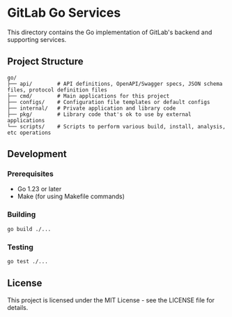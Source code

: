 # GitLab Go Services

This directory contains the Go implementation of GitLab's backend and supporting services.

## Project Structure

```
go/
├── api/        # API definitions, OpenAPI/Swagger specs, JSON schema files, protocol definition files
├── cmd/        # Main applications for this project
├── configs/    # Configuration file templates or default configs
├── internal/   # Private application and library code
├── pkg/        # Library code that's ok to use by external applications
└── scripts/    # Scripts to perform various build, install, analysis, etc operations
```

## Development

### Prerequisites

- Go 1.23 or later
- Make (for using Makefile commands)

### Building

```bash
go build ./...
```

### Testing

```bash
go test ./...
```

## License

This project is licensed under the MIT License - see the LICENSE file for details. 
